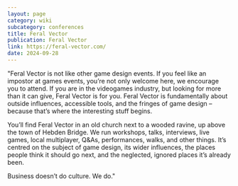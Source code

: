 ```yaml
---
layout: page
category: wiki
subcategory: conferences
title: Feral Vector
publication: Feral Vector
link: https://feral-vector.com/
date: 2024-09-28
---
```


"Feral Vector is not like other game design events. If you feel like an impostor at games events, you’re not only welcome here, we encourage you to attend. If you are in the videogames industry, but looking for more than it can give, Feral Vector is for you. Feral Vector is fundamentally about outside influences, accessible tools, and the fringes of game design – because that’s where the interesting stuff begins.

You’ll find Feral Vector in an old church next to a wooded ravine, up above the town of Hebden Bridge. We run workshops, talks, interviews, live games, local multiplayer, Q&As, performances, walks, and other things. It’s centred on the subject of game design, its wider influences, the places people think it should go next, and the neglected, ignored places it’s already been.

Business doesn’t do culture. We do."

